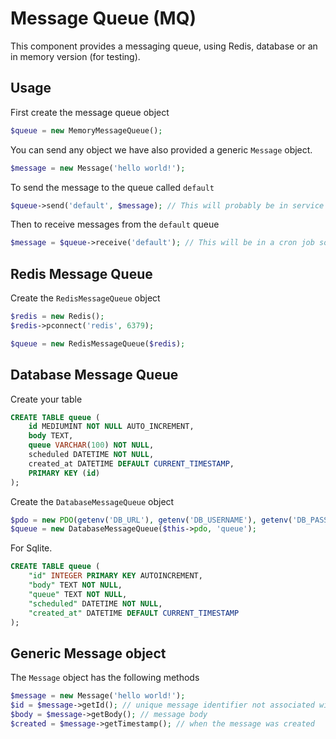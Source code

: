 # Message Queue (MQ)

This component provides a messaging queue, using Redis, database or an in memory version (for testing).

## Usage

First create the message queue object 

```php
$queue = new MemoryMessageQueue();
```

You can send any object we have also provided a generic `Message` object.

```php
$message = new Message('hello world!');
```

To send the message to the queue called `default`

```php
$queue->send('default', $message); // This will probably be in service or controller
```

Then to receive messages from the `default` queue

```php
$message = $queue->receive('default'); // This will be in a cron job somewhere
```

## Redis Message Queue


Create the `RedisMessageQueue` object

```php
$redis = new Redis();
$redis->pconnect('redis', 6379);

$queue = new RedisMessageQueue($redis);
```

## Database Message Queue

Create your table

```sql
CREATE TABLE queue (
    id MEDIUMINT NOT NULL AUTO_INCREMENT,
    body TEXT,
    queue VARCHAR(100) NOT NULL,
    scheduled DATETIME NOT NULL,
    created_at DATETIME DEFAULT CURRENT_TIMESTAMP,
    PRIMARY KEY (id)
);
```

Create the `DatabaseMessageQueue` object

```php
$pdo = new PDO(getenv('DB_URL'), getenv('DB_USERNAME'), getenv('DB_PASSWORD'));
$queue = new DatabaseMessageQueue($this->pdo, 'queue');
```

For Sqlite.

```sql
CREATE TABLE queue (
    "id" INTEGER PRIMARY KEY AUTOINCREMENT, 
    "body" TEXT NOT NULL,
    "queue" TEXT NOT NULL,
    "scheduled" DATETIME NOT NULL,
    "created_at" DATETIME DEFAULT CURRENT_TIMESTAMP
);
```

## Generic Message object

The `Message` object has the following methods

```php
$message = new Message('hello world!');
$id = $message->getId(); // unique message identifier not associated with storage
$body = $message->getBody(); // message body
$created = $message->getTimestamp(); // when the message was created
```

